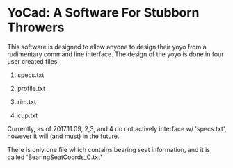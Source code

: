 # YoCad: A Software For Stubborn Throwers 
  This software is designed to allow anyone to design their yoyo from
  a rudimentary command line interface. The design of the yoyo is done
  in four user created files.

  1. specs.txt
  
  2. profile.txt

  3. rim.txt

  4. cup.txt 

  Currently, as of 2017.11.09, 2,3, and 4 do not actively interface w/
  'specs.txt', however it will (and must) in the future.

  There is only one file which contains bearing seat information, and
  it is called 'BearingSeatCoords_C.txt'
